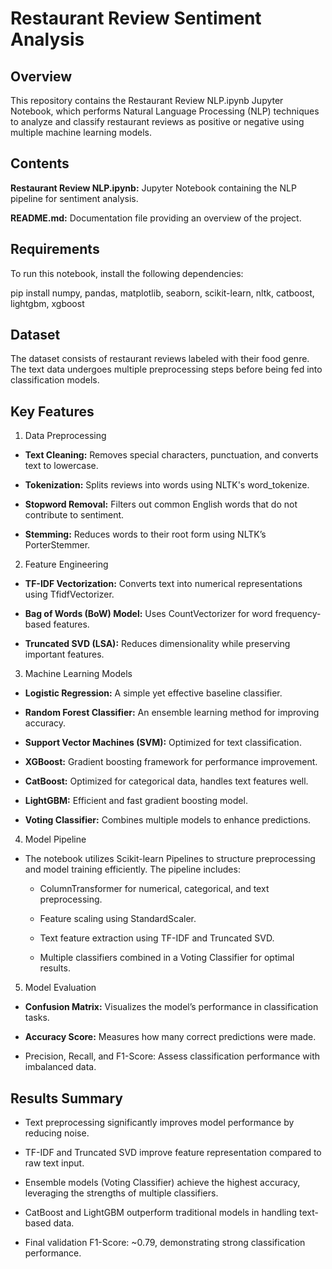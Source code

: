 # Restaurant Review Sentiment Analysis

## Overview

This repository contains the Restaurant Review NLP.ipynb Jupyter Notebook, which performs Natural Language Processing (NLP) techniques to analyze and classify restaurant reviews as positive or negative using multiple machine learning models.

## Contents

**Restaurant Review NLP.ipynb:** Jupyter Notebook containing the NLP pipeline for sentiment analysis.

**README.md:** Documentation file providing an overview of the project.

## Requirements

To run this notebook, install the following dependencies:

pip install numpy, pandas, matplotlib, seaborn, scikit-learn, nltk, catboost, lightgbm, xgboost

## Dataset

The dataset consists of restaurant reviews labeled with their food genre. The text data undergoes multiple preprocessing steps before being fed into classification models.

## Key Features

1. Data Preprocessing

- **Text Cleaning:** Removes special characters, punctuation, and converts text to lowercase.

- **Tokenization:** Splits reviews into words using NLTK's word_tokenize.

- **Stopword Removal:** Filters out common English words that do not contribute to sentiment.

- **Stemming:** Reduces words to their root form using NLTK’s PorterStemmer.

2. Feature Engineering

- **TF-IDF Vectorization:** Converts text into numerical representations using TfidfVectorizer.

- **Bag of Words (BoW) Model:** Uses CountVectorizer for word frequency-based features.

- **Truncated SVD (LSA):** Reduces dimensionality while preserving important features.

3. Machine Learning Models

- **Logistic Regression:** A simple yet effective baseline classifier.

- **Random Forest Classifier:** An ensemble learning method for improving accuracy.

- **Support Vector Machines (SVM):** Optimized for text classification.

- **XGBoost:** Gradient boosting framework for performance improvement.

- **CatBoost:** Optimized for categorical data, handles text features well.

- **LightGBM:** Efficient and fast gradient boosting model.

- **Voting Classifier:** Combines multiple models to enhance predictions.

4. Model Pipeline

- The notebook utilizes Scikit-learn Pipelines to structure preprocessing and model training efficiently. The pipeline includes:

  - ColumnTransformer for numerical, categorical, and text preprocessing.

  - Feature scaling using StandardScaler.

  - Text feature extraction using TF-IDF and Truncated SVD.

  - Multiple classifiers combined in a Voting Classifier for optimal results.

5. Model Evaluation

- **Confusion Matrix:** Visualizes the model’s performance in classification tasks.

- **Accuracy Score:** Measures how many correct predictions were made.

- Precision, Recall, and F1-Score: Assess classification performance with imbalanced data.


## Results Summary

- Text preprocessing significantly improves model performance by reducing noise.

- TF-IDF and Truncated SVD improve feature representation compared to raw text input.

- Ensemble models (Voting Classifier) achieve the highest accuracy, leveraging the strengths of multiple classifiers.

- CatBoost and LightGBM outperform traditional models in handling text-based data.

- Final validation F1-Score: ~0.79, demonstrating strong classification performance.

